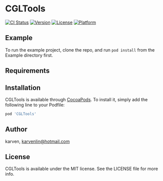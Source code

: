 # CGLTools

[![CI Status](https://img.shields.io/travis/karven/CGLTools.svg?style=flat)](https://travis-ci.org/karven/CGLTools)
[![Version](https://img.shields.io/cocoapods/v/CGLTools.svg?style=flat)](https://cocoapods.org/pods/CGLTools)
[![License](https://img.shields.io/cocoapods/l/CGLTools.svg?style=flat)](https://cocoapods.org/pods/CGLTools)
[![Platform](https://img.shields.io/cocoapods/p/CGLTools.svg?style=flat)](https://cocoapods.org/pods/CGLTools)

## Example

To run the example project, clone the repo, and run `pod install` from the Example directory first.

## Requirements

## Installation

CGLTools is available through [CocoaPods](https://cocoapods.org). To install
it, simply add the following line to your Podfile:

```ruby
pod 'CGLTools'
```

## Author

karven, karvenlin@hotmail.com

## License

CGLTools is available under the MIT license. See the LICENSE file for more info.
